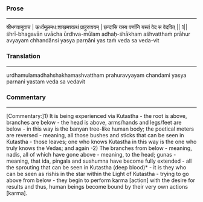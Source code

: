 ### Prose 
 --- 
श्रीभगवानुवाच |
ऊर्ध्वमूलमध:शाखमश्वत्थं प्राहुरव्ययम् |
छन्दांसि यस्य पर्णानि यस्तं वेद स वेदवित् || 1||
śhrī-bhagavān uvācha
ūrdhva-mūlam adhaḥ-śhākham aśhvatthaṁ prāhur avyayam
chhandānsi yasya parṇāni yas taṁ veda sa veda-vit

### Translation 
 --- 
urdhamulamadhahshakhamashvattham prahuravyayam chandami yasya parnani yastam veda sa vedavit

### Commentary 
 --- 
[Commentary:]1) It is being experienced via Kutastha - the root is above, branches are below - the head is above, arms/hands and legs/feet are below - in this way is the banyan tree-like human body; the poetical meters are reversed - meaning, all those bushes and sticks that can be seen in Kutastha - those leaves; one who knows Kutastha in this way is the one who truly knows the Vedas; and again -2) The branches from below - meaning, nadis, all of which have gone above - meaning, to the head; gunas - meaning, that ida, pingala and sushumna have become fully extended - all the sprouting that can be seen in Kutastha (deep blood)* - it is they who can be seen as rishis in the star within the Light of Kutastha - trying to go above from below - they begin to perform karma [action] with the desire for results and thus, human beings become bound by their very own actions [karma].